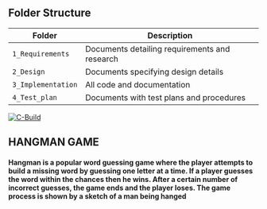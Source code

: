 ## Folder Structure
Folder             | Description
-------------------| -----------------------------------------
`1_Requirements`   | Documents detailing requirements and research
`2_Design`         | Documents specifying design details
`3_Implementation` | All code and documentation
`4_Test_plan`      | Documents with test plans and procedures
[![C-Build](https://github.com/ragasrikonakalla/Ltts_mini_project/actions/workflows/c-build.yml/badge.svg)](https://github.com/ragasrikonakalla/Ltts_mini_project/actions/workflows/c-build.yml)

## HANGMAN GAME
#### Hangman is a popular word guessing game where the player attempts to build a missing word by guessing one letter at a time. If a player guesses the word within the chances then he wins.   After a certain number of incorrect guesses, the game ends and the player loses. The game process is shown by a sketch of a man being hanged

